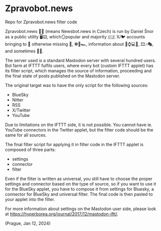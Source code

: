 # Zpravobot.news
Repo for Zpravobot.news filter code

Zpravobot.news 📰🤖 (means Newsbot.news in Czech) is run by Daniel Šnor as a public utility 🖥️⌨️, which🪞popular and majority 🇨🇿 X/🐦 accounts bringing to 🐘 otherwise missing 📰, ⚽️🏒🏎️, information about 📱⌚️💻📡, 🎞️🎶🎭, and sometimes 🤣🤪.

The server used is a standard Mastodon server with several hundred users. Bot farm at IFTTT fulfils users, where every bot (custom IFTTT applet) has its filter script, which manages the source of information, proceeding and the final state of posts published on the Mastodon server.

The original target was to have the only script for the following sources:
- BlueSky
- Nitter
- RSS
- X/Twitter
- YouTube

Due to limitations on the IFTTT side, it is not possible. You cannot have ie. YouTube connectors in the Twitter applet, but the filter code should be the same for all sources.

The final filter script for applying it in filter code in the IFTTT applet is composed of three parts:
- settings
- connector
- filter

Even if the filter is written as universal, you still have to choose the proper settings and connector based on the type of source, so if you want to use it for the BlueSky applet, you have to compose it from settings for Bluesky, a connector for BlueSky and universal filter. The final code is then pasted to your applet into the filter.

For more information about settings on the Mastodon user side, please look at https://hyperborea.org/journal/2017/12/mastodon-iftt/.

(Prague, Jan 12, 2024)
